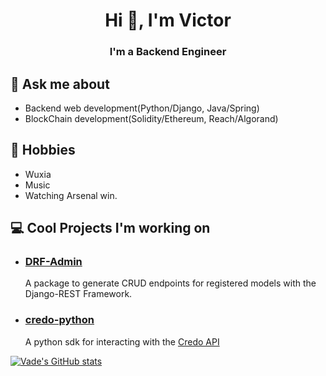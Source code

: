 <h1 align="center">Hi 👋, I'm Victor</h1>
<h3 align="center">I'm a Backend Engineer</h3>

## 💬 Ask me about
- Backend web development(Python/Django, Java/Spring)
- BlockChain development(Solidity/Ethereum, Reach/Algorand)


## 📅 Hobbies
- Wuxia
- Music
- Watching Arsenal win.


## 💻 Cool Projects I'm working on
- ### [DRF-Admin](https://github.com/BdVade/DRF-admin)
    A package to generate CRUD endpoints for registered models with the Django-REST Framework.
    
- ### [credo-python](https://github.com/BdVade/credo-python)
    A python sdk for interacting with the [Credo API](https://docs.credocentral.com/)
    
[![Vade's GitHub stats](https://github-readme-stats.vercel.app/api?username=BdVade)](https://github.com/BdVade)

<!--
**BdVade/BdVade** is a ✨ _special_ ✨ repository because its `README.md` (this file) appears on your GitHub profile.

Here are some ideas to get you started:

- 🔭 I’m currently working on ...
- 🌱 I’m currently learning ...
- 👯 I’m looking to collaborate on ...
- 🤔 I’m looking for help with ...
- 💬 Ask me about ...
- 📫 How to reach me: ...
- 😄 Pronouns: ...
- ⚡ Fun fact: ...
-->
